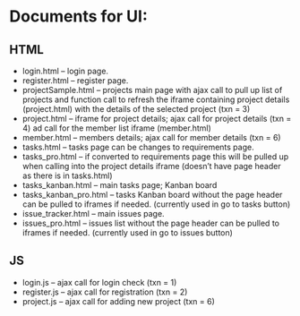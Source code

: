 # Documents for UI:

## HTML
  * login.html – login page.
  * register.html – register page.
  * projectSample.html – projects main page with ajax call to pull up list of projects and function call to refresh the iframe containing project details (project.html) with the details of the selected project (txn = 3)
  * project.html – iframe for project details; ajax call for project details (txn = 4) ad call for the member list iframe (member.html)
  * member.html – members details; ajax call for member details (txn = 6)
  * tasks.html – tasks page can be changes to requirements page.
  * tasks_pro.html – if converted to requirements page this will be pulled up when calling into the project details iframe (doesn’t have page header as there is in tasks.html)
  * tasks_kanban.html – main tasks page; Kanban board
  * tasks_kanban_pro.html – tasks Kanban board without the page header can be pulled to iframes if needed. (currently used in go to tasks button)
  * issue_tracker.html – main issues page.
  * issues_pro.html – issues list without the page header can be pulled to iframes if needed. (currently used in go to issues button)

## JS
  * login.js – ajax call for login check (txn = 1)
  * register.js – ajax call for registration (txn = 2)
  * project.js – ajax call for adding new project (txn = 6)
